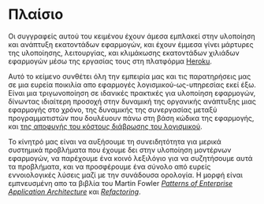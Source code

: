 Πλαίσιο
=======

Οι συγγραφείς αυτού του κειμένου έχουν άμεσα εμπλακεί στην υλοποίηση και ανάπτυξη εκατοντάδων εφαρμογών, και έχουν έμμεσα γίνει μάρτυρες της υλοποίησης, λειτουργίας, και κλιμάκωσης  εκατοντάδων χιλιάδων εφαρμογών μέσω της εργασίας τους στη πλατφόρμα <a href="https://www.heroku.com/" target="_blank" rel="noopener noreferrer">Heroku</a>.

Αυτό το κείμενο συνθέτει όλη την εμπειρία μας και τις παρατηρήσεις μας σε μια ευρεία ποικιλία απο εφαρμογές λογισμικού-ως-υπηρεσίας εκεί έξω.  Είναι μια τριγωνοποίηση σε ιδανικές πρακτικές για υλοποίηση εφαρμογών, δίνωντας ιδιαίτερη προσοχή στην δυναμική της οργανικής ανάπτυξης μιας εφαρμογής στο χρόνο, της δυναμικής της συνεργασίας μεταξύ προγραμματιστών που δουλέυουν πάνω στη βάση κώδικα της εφαρμογής, και <a href="https://blog.heroku.com/archives/2011/6/28/the_new_heroku_4_erosion_resistance_explicit_contracts/" target="_blank" rel="noopener noreferrer">της αποφυγής του κόστους διάβρωσης του λογισμικού</a>.

Το κίνητρό μας είναι να αυξήσουμε τη συνειδητότητα για μερικά συστημικά προβλήματα που έχουμε δει στην υλοποίηση μοντέρνων εφαρμογών, να παρέχουμε ένα κοινό λεξιλόγιο για να συζητήσουμε αυτά τα προβλήματα, και να προσφέρουμε ένα σύνολο από ευρείς εννοιολογικές λύσεις μαζί με την συνάδουσα ορολογία.  Η μορφή είναι εμπνευσμένη απο τα βιβλία του Martin Fowler *<a href="https://books.google.com/books/about/Patterns_of_enterprise_application_archi.html?id=FyWZt5DdvFkC" target="_blank" rel="noopener noreferrer">Patterns of Enterprise Application Architecture</a>* και *<a href="https://books.google.com/books/about/Refactoring.html?id=1MsETFPD3I0C" target="_blank" rel="noopener noreferrer">Refactoring</a>*.

